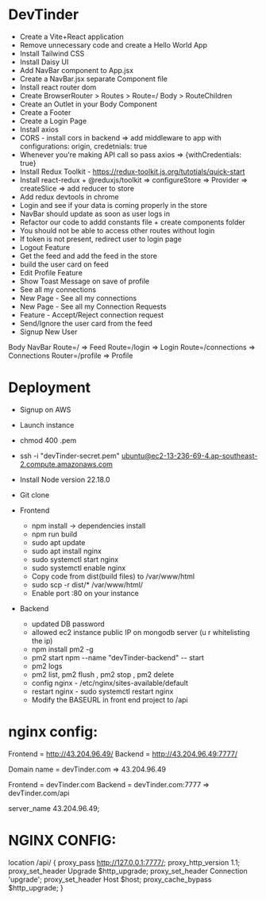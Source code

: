 # DevTinder

- Create a Vite+React application
- Remove unnecessary code and create a Hello World App
- Install Tailwind CSS
- Install Daisy UI
- Add NavBar component to App.jsx
- Create a NavBar.jsx separate Component file
- Install react router dom
- Create BrowserRouter > Routes > Route=/ Body > RouteChildren
- Create an Outlet in your Body Component
- Create a Footer
- Create a Login Page
- Install axios
- CORS - install cors in backend => add middleware to app with configurations: origin, credetnials: true
- Whenever you're making API call so pass axios => {withCredentials: true}
- Install Redux Toolkit - https://redux-toolkit.js.org/tutotials/quick-start
- Install react-redux + @reduxjs/toolkit => configureStore => Provider => createSlice => add reducer to store
- Add redux devtools in chrome
- Login and see if your data is coming properly in the store
- NavBar should update as soon as user logs in
- Refactor our code to addd constants file + create components folder
- You should not be able to access other routes without login
- If token is not present, redirect user to login page
- Logout Feature
- Get the feed and add the feed in the store
- build the user card on feed
- Edit Profile Feature
- Show Toast Message on save of profile
- See all my connections
- New Page - See all my connections
- New Page - See all my Connection Requests
- Feature - Accept/Reject connection request
- Send/Ignore the user card from the feed
- Signup New User

Body
NavBar
Route=/ => Feed
Route=/login => Login
Route=/connections => Connections
Router=/profile => Profile

# Deployment

- Signup on AWS
- Launch instance
- chmod 400 <secret>.pem
- ssh -i "devTinder-secret.pem" ubuntu@ec2-13-236-69-4.ap-southeast-2.compute.amazonaws.com
- Install Node version 22.18.0
- Git clone
- Frontend

  - npm install -> dependencies install
  - npm run build
  - sudo apt update
  - sudo apt install nginx
  - sudo systemctl start nginx
  - sudo systemctl enable nginx
  - Copy code from dist(build files) to /var/www/html
  - sudo scp -r dist/\* /var/www/html/
  - Enable port :80 on your instance

- Backend
  - updated DB password
  - allowed ec2 instance public IP on mongodb server (u r whitelisting the ip)
  - npm install pm2 -g
  - pm2 start npm --name "devTinder-backend" -- start
  - pm2 logs
  - pm2 list, pm2 flush <name> , pm2 stop <name> , pm2 delete <name>
  - config nginx - /etc/nginx/sites-available/default
  - restart nginx - sudo systemctl restart nginx
  - Modify the BASEURL in front end project to /api

# nginx config:

Frontend = http://43.204.96.49/
Backend = http://43.204.96.49:7777/

Domain name = devTinder.com => 43.204.96.49

Frontend = devTinder.com
Backend = devTinder.com:7777 => devTinder.com/api

server_name 43.204.96.49;

# NGINX CONFIG:

location /api/ {
proxy_pass http://127.0.0.1:7777/;
proxy_http_version 1.1;
proxy_set_header Upgrade $http_upgrade;
proxy_set_header Connection 'upgrade';
proxy_set_header Host $host;
proxy_cache_bypass $http_upgrade;
}
